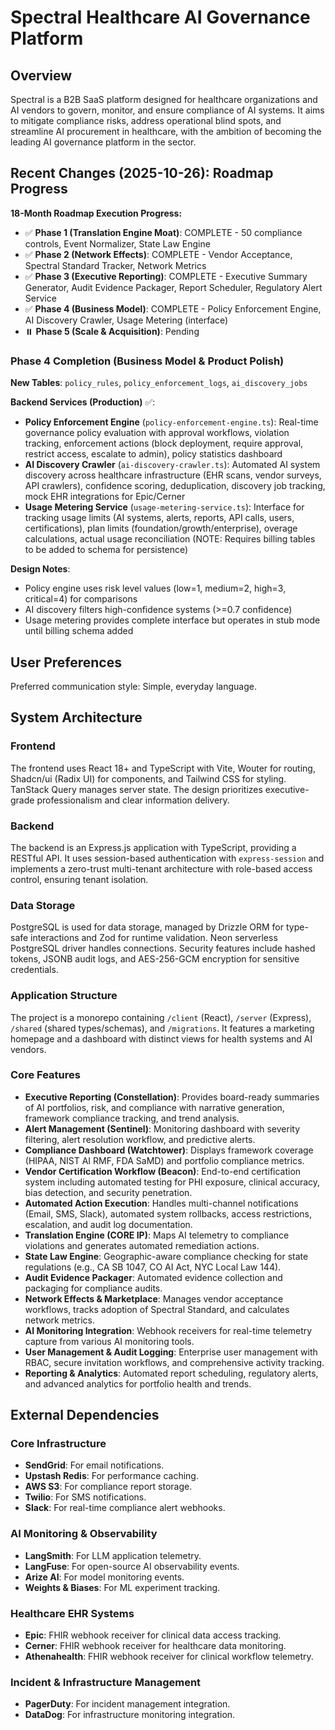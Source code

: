 # Spectral Healthcare AI Governance Platform

## Overview
Spectral is a B2B SaaS platform designed for healthcare organizations and AI vendors to govern, monitor, and ensure compliance of AI systems. It aims to mitigate compliance risks, address operational blind spots, and streamline AI procurement in healthcare, with the ambition of becoming the leading AI governance platform in the sector.

## Recent Changes (2025-10-26): Roadmap Progress

**18-Month Roadmap Execution Progress:**
- ✅ **Phase 1 (Translation Engine Moat)**: COMPLETE - 50 compliance controls, Event Normalizer, State Law Engine
- ✅ **Phase 2 (Network Effects)**: COMPLETE - Vendor Acceptance, Spectral Standard Tracker, Network Metrics
- ✅ **Phase 3 (Executive Reporting)**: COMPLETE - Executive Summary Generator, Audit Evidence Packager, Report Scheduler, Regulatory Alert Service
- ✅ **Phase 4 (Business Model)**: COMPLETE - Policy Enforcement Engine, AI Discovery Crawler, Usage Metering (interface)
- ⏸️ **Phase 5 (Scale & Acquisition)**: Pending

### Phase 4 Completion (Business Model & Product Polish)
**New Tables**: `policy_rules`, `policy_enforcement_logs`, `ai_discovery_jobs`

**Backend Services (Production)** ✅:
- **Policy Enforcement Engine** (`policy-enforcement-engine.ts`): Real-time governance policy evaluation with approval workflows, violation tracking, enforcement actions (block deployment, require approval, restrict access, escalate to admin), policy statistics dashboard
- **AI Discovery Crawler** (`ai-discovery-crawler.ts`): Automated AI system discovery across healthcare infrastructure (EHR scans, vendor surveys, API crawlers), confidence scoring, deduplication, discovery job tracking, mock EHR integrations for Epic/Cerner
- **Usage Metering Service** (`usage-metering-service.ts`): Interface for tracking usage limits (AI systems, alerts, reports, API calls, users, certifications), plan limits (foundation/growth/enterprise), overage calculations, actual usage reconciliation (NOTE: Requires billing tables to be added to schema for persistence)

**Design Notes**:
- Policy engine uses risk level values (low=1, medium=2, high=3, critical=4) for comparisons
- AI discovery filters high-confidence systems (>=0.7 confidence)
- Usage metering provides complete interface but operates in stub mode until billing schema added

## User Preferences
Preferred communication style: Simple, everyday language.

## System Architecture

### Frontend
The frontend uses React 18+ and TypeScript with Vite, Wouter for routing, Shadcn/ui (Radix UI) for components, and Tailwind CSS for styling. TanStack Query manages server state. The design prioritizes executive-grade professionalism and clear information delivery.

### Backend
The backend is an Express.js application with TypeScript, providing a RESTful API. It uses session-based authentication with `express-session` and implements a zero-trust multi-tenant architecture with role-based access control, ensuring tenant isolation.

### Data Storage
PostgreSQL is used for data storage, managed by Drizzle ORM for type-safe interactions and Zod for runtime validation. Neon serverless PostgreSQL driver handles connections. Security features include hashed tokens, JSONB audit logs, and AES-256-GCM encryption for sensitive credentials.

### Application Structure
The project is a monorepo containing `/client` (React), `/server` (Express), `/shared` (shared types/schemas), and `/migrations`. It features a marketing homepage and a dashboard with distinct views for health systems and AI vendors.

### Core Features
-   **Executive Reporting (Constellation)**: Provides board-ready summaries of AI portfolios, risk, and compliance with narrative generation, framework compliance tracking, and trend analysis.
-   **Alert Management (Sentinel)**: Monitoring dashboard with severity filtering, alert resolution workflow, and predictive alerts.
-   **Compliance Dashboard (Watchtower)**: Displays framework coverage (HIPAA, NIST AI RMF, FDA SaMD) and portfolio compliance metrics.
-   **Vendor Certification Workflow (Beacon)**: End-to-end certification system including automated testing for PHI exposure, clinical accuracy, bias detection, and security penetration.
-   **Automated Action Execution**: Handles multi-channel notifications (Email, SMS, Slack), automated system rollbacks, access restrictions, escalation, and audit log documentation.
-   **Translation Engine (CORE IP)**: Maps AI telemetry to compliance violations and generates automated remediation actions.
-   **State Law Engine**: Geographic-aware compliance checking for state regulations (e.g., CA SB 1047, CO AI Act, NYC Local Law 144).
-   **Audit Evidence Packager**: Automated evidence collection and packaging for compliance audits.
-   **Network Effects & Marketplace**: Manages vendor acceptance workflows, tracks adoption of Spectral Standard, and calculates network metrics.
-   **AI Monitoring Integration**: Webhook receivers for real-time telemetry capture from various AI monitoring tools.
-   **User Management & Audit Logging**: Enterprise user management with RBAC, secure invitation workflows, and comprehensive activity tracking.
-   **Reporting & Analytics**: Automated report scheduling, regulatory alerts, and advanced analytics for portfolio health and trends.

## External Dependencies

### Core Infrastructure
-   **SendGrid**: For email notifications.
-   **Upstash Redis**: For performance caching.
-   **AWS S3**: For compliance report storage.
-   **Twilio**: For SMS notifications.
-   **Slack**: For real-time compliance alert webhooks.

### AI Monitoring & Observability
-   **LangSmith**: For LLM application telemetry.
-   **LangFuse**: For open-source AI observability events.
-   **Arize AI**: For model monitoring events.
-   **Weights & Biases**: For ML experiment tracking.

### Healthcare EHR Systems
-   **Epic**: FHIR webhook receiver for clinical data access tracking.
-   **Cerner**: FHIR webhook receiver for healthcare data monitoring.
-   **Athenahealth**: FHIR webhook receiver for clinical workflow telemetry.

### Incident & Infrastructure Management
-   **PagerDuty**: For incident management integration.
-   **DataDog**: For infrastructure monitoring integration.